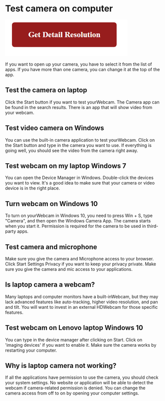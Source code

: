 # Test camera on computer

[![Test camera on computer](red2.png)](https://icncomputer.com/test-camera-on-computer/)

If you want to open up your camera, you have to select it from the list of apps. If you have more than one camera, you can change it at the top of the app.

## Test the camera on laptop
Click the Start button if you want to test yourWebcam. The Camera app can be found in the search results. There is an app that will show video from your webcam.


## Test video camera on Windows
You can use the built-in camera application to test yourWebcam. Click on the Start button and type in the camera you want to use. If everything is going well, you should see the video from the camera right away.


## Test webcam on my laptop Windows 7
You can open the Device Manager in Windows. Double-click the devices you want to view. It's a good idea to make sure that your camera or video device is in the right place.

## Turn webcam on Windows 10
To turn on yourWebcam in Windows 10, you need to press Win + S, type "Camera", and then open the Windows Camera App. The camera starts when you start it. Permission is required for the camera to be used in third-party apps.


## Test camera and microphone
Make sure you give the camera and Microphone access to your browser. Click Start Settings Privacy if you want to keep your privacy private. Make sure you give the camera and mic access to your applications.

## Is laptop camera a webcam?
Many laptops and computer monitors have a built-inWebcam, but they may lack advanced features like auto-tracking, higher video resolution, and pan and tilt. You will want to invest in an external HDWebcam for those specific features.


## Test webcam on Lenovo laptop Windows 10
You can type in the device manager after clicking on Start. Click on 'imaging devices' if you want to enable it. Make sure the camera works by restarting your computer.



## Why is laptop camera not working?
If all the applications have permission to use the camera, you should check your system settings. No website or application will be able to detect the webcam if camera-related permission is denied. You can change the camera access from off to on by opening your computer settings.
